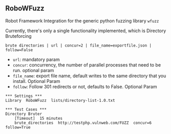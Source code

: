 ## RoboWFuzz

Robot Framework Integration for the generic python fuzzing library `wfuzz`

Currently, there's only a single functionality implemented, which is Directory Bruteforcing

`brute directories | url | concur=2 | file_name=exportfile.json | follow=False`

- `url`: mandatory param
- `concur`: concurrency, the number of parallel processes that need to be run. optional param
- `file_name`: export file name, default writes to the same directory that you install. Optional Param
- `follow`: Follow 301 redirects or not, defaults to False. Optional Param

```
*** Settings ***
Library  RoboWFuzz  lists/directory-list-1.0.txt

*** Test Cases ***
Directory Bruter
    [Timeout]  15 minutes
    brute_directories  http://testphp.vulnweb.com/FUZZ  concur=6  follow=True

``` 

